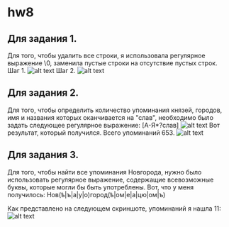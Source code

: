 # hw8

## Для задания 1.
Для того, чтобы удалить все строки, я использовала регулярное выражение \0, заменила пустые строки на отсутствие пустых строк.
Шаг 1.
![alt text](https://pp.userapi.com/c824200/v824200734/157dd6/ZNKmzJ8amJk.jpg)
Шаг 2.
![alt text](https://pp.userapi.com/c824200/v824200734/157de0/BvSQ4_x6gvQ.jpg)

## Для задания 2.
Для того, чтобы определить количество упоминания князей, городов, имя и названия которых оканчивается на "слав", необходимо было задать следующее регулярное выражение: [А-Я*?слав]
![alt text](https://pp.userapi.com/c824200/v824200793/154dc0/Rzodtw8Tzu0.jpg)
Вот результат, который получился. Всего упоминаний 653.
![alt text](https://pp.userapi.com/c824200/v824200793/154dca/0mgqZ-S8FRY.jpg)

## Для задания 3.
Для того, чтобы найти все упоминания Новгорода, нужно было использовать регулярное выражение, содержащие всевозможные буквы, которые могли бы быть употреблены. Вот, что у меня получилось:
Нов(ѣ|ъ|а|у|о)город(ѣ|ом|е|а|цю|ом|ъ)

Как представлено на следующем скриншоте, упоминаний я нашла 11:
![alt text](https://pp.userapi.com/c824200/v824200793/154dd4/bUdQYjCgOMM.jpg)
